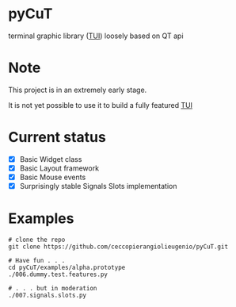 # pyCuT
terminal graphic library ([TUI](https://en.wikipedia.org/wiki/Text-based_user_interface)) loosely based on QT api

# Note
This project is in an extremely early stage.

It is not yet possible to use it to build a fully featured [TUI](https://en.wikipedia.org/wiki/Text-based_user_interface)

# Current status
 - [x] Basic Widget class
 - [x] Basic Layout framework
 - [x] Basic Mouse events
 - [x] Surprisingly stable Signals Slots implementation
 
# Examples
    # clone the repo
    git clone https://github.com/ceccopierangiolieugenio/pyCuT.git
    
    # Have fun . . .
    cd pyCuT/examples/alpha.prototype
    ./006.dummy.test.features.py
    
    # . . . but in moderation
    ./007.signals.slots.py
